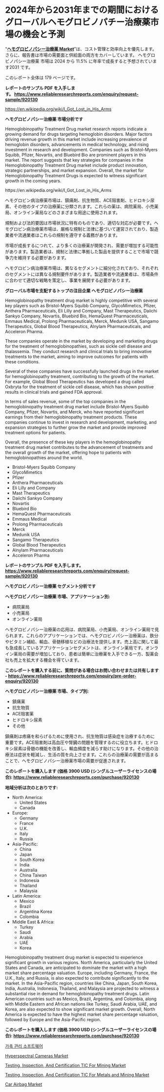 <p><h1>2024年から2031年までの期間におけるグローバルヘモグロビノパチー治療薬市場の機会と予測</h1></p><p>&ldquo;<strong><a href="https://www.reliableresearchreports.com/hemoglobinopathy-treatment-drug-r920130">ヘモグロビノパシー治療薬 Market</a></strong>&rdquo;は、コスト管理と効率向上を優先します。 さらに、報告書は市場の需要面と供給面の両方をカバーしています。 ヘモグロビノパシー治療薬 市場は 2024 から 11.5% に年率で成長すると予想されています2031 です。</p>
<p>このレポート全体は 179 ページです。</p>
<p><strong>レポートのサンプル PDF を入手します。&nbsp;<a href="https://www.reliableresearchreports.com/enquiry/request-sample/920130">https://www.reliableresearchreports.com/enquiry/request-sample/920130</a></strong></p>
<p><a href="https://en.wikipedia.org/wiki/I_Got_Lost_in_His_Arms">https://en.wikipedia.org/wiki/I_Got_Lost_in_His_Arms</a></p>
<p><strong>ヘモグロビノパシー治療薬 市場分析です</strong></p>
<p><p>Hemoglobinopathy Treatment Drug market research reports indicate a growing demand for drugs targeting hemoglobin disorders. Major factors driving revenue growth in this market include increasing prevalence of hemoglobin disorders, advancements in medical technology, and rising investment in research and development. Companies such as Bristol-Myers Squibb, Pfizer, Novartis, and Bluebird Bio are prominent players in this market. The report suggests that key strategies for companies in the Hemoglobinopathy Treatment Drug market include product innovation, strategic partnerships, and market expansion. Overall, the market for Hemoglobinopathy Treatment Drugs is expected to witness significant growth in the coming years.</p></p>
<p>https://en.wikipedia.org/wiki/I_Got_Lost_in_His_Arms</p>
<p><p>ヘモグロビン病治療薬市場は、鎮痛剤、抗生物質、ACE阻害剤、ヒドロキシ尿素、その他のタイプの治療薬に分類されます。これらの薬は、病院薬局、小売薬局、オンライン薬局などのさまざまな用途に使用されます。</p><p>規制および法的要因は市場状況に特有のものであり、適切な対応が必要です。ヘモグロビン病治療薬市場は、厳格な規制と法律に基づいて運営されており、製造業者や流通業者はこれらの規制を遵守する義務があります。</p><p>市場が成長するにつれて、より多くの治療薬が開発され、需要が増加する可能性があります。製造業者は、規制と法律に準拠した製品を提供することで市場で競争力を維持する必要があります。</p><p>ヘモグロビン病治療薬市場は、異なるセグメントに細分化されており、それぞれのセグメントには異なる規制要件があります。製造業者や流通業者は、市場条件に合わせて適切な戦略を策定し、事業を展開する必要があります。</p></p>
<p><strong>グローバル市場を支配するトップの注目企業 ヘモグロビノパシー治療薬</strong></p>
<p><p>Hemoglobinopathy treatment drug market is highly competitive with several key players such as Bristol-Myers Squibb Company, GlycoMimetics, Pfizer, Anthera Pharmaceuticals, Eli Lilly and Company, Mast Therapeutics, Daiichi Sankyo Company, Novartis, Bluebird Bio, HemaQuest Pharmaceuticals, Emmaus Medical, Prolong Pharmaceuticals, Merck, Medunik USA, Sangamo Therapeutics, Global Blood Therapeutics, Alnylam Pharmaceuticals, and Acceleron Pharma.</p><p>These companies operate in the market by developing and marketing drugs for the treatment of hemoglobinopathies, such as sickle cell disease and thalassemia. They conduct research and clinical trials to bring innovative treatments to the market, aiming to improve outcomes for patients with these conditions.</p><p>Several of these companies have successfully launched drugs in the market for hemoglobinopathy treatment, contributing to the growth of the market. For example, Global Blood Therapeutics has developed a drug called Oxbryta for the treatment of sickle cell disease, which has shown positive results in clinical trials and gained FDA approval.</p><p>In terms of sales revenue, some of the top companies in the hemoglobinopathy treatment drug market include Bristol-Myers Squibb Company, Pfizer, Novartis, and Merck, who have reported significant earnings from their hemoglobinopathy treatment products. These companies continue to invest in research and development, marketing, and expansion strategies to further grow the market and provide improved treatment options for patients.</p><p>Overall, the presence of these key players in the hemoglobinopathy treatment drug market contributes to the advancement of treatments and the overall growth of the market, offering hope to patients with hemoglobinopathies around the world.</p></p>
<p><ul><li>Bristol-Myers Squibb Company</li><li>GlycoMimetics</li><li>Pfizer</li><li>Anthera Pharmaceuticals</li><li>Eli Lilly and Company</li><li>Mast Therapeutics</li><li>Daiichi Sankyo Company</li><li>Novartis</li><li>Bluebird Bio</li><li>HemaQuest Pharmaceuticals</li><li>Emmaus Medical</li><li>Prolong Pharmaceuticals</li><li>Merck</li><li>Medunik USA</li><li>Sangamo Therapeutics</li><li>Global Blood Therapeutics</li><li>Alnylam Pharmaceuticals</li><li>Acceleron Pharma</li></ul></p>
<p><strong>レポートのサンプル PDF を入手します。 <a href="https://www.reliableresearchreports.com/enquiry/request-sample/920130">https://www.reliableresearchreports.com/enquiry/request-sample/920130</a></strong></p>
<p><strong>ヘモグロビノパシー治療薬 セグメント分析です</strong></p>
<p><strong>ヘモグロビノパシー治療薬 市場、アプリケーション別:</strong></p>
<p><ul><li>病院薬局</li><li>小売薬局</li><li>オンライン薬局</li></ul></p>
<p><p>ヘモグロビノパシー治療薬の応用は、病院薬局、小売薬局、オンライン薬局で見られます。これらのアプリケーションでは、ヘモグロビノパシー治療薬は、鉄分やビタミン補給、輸血、骨髄移植などの治療法を提供します。売上高に関して最も急成長しているアプリケーションセグメントは、オンライン薬局です。オンライン薬局の需要が増加しており、患者は簡単に治療薬を入手できる一方、製薬会社も売上を拡大する機会を得ています。</p></p>
<p><strong>このレポートを購入する前に、質問がある場合はお問い合わせまたは共有します - <a href="https://www.reliableresearchreports.com/enquiry/pre-order-enquiry/920130">https://www.reliableresearchreports.com/enquiry/pre-order-enquiry/920130</a></strong></p>
<p><strong>ヘモグロビノパシー治療薬 市場、タイプ別:</strong></p>
<p><ul><li>鎮痛薬</li><li>抗生物質</li><li>ACE阻害薬</li><li>ヒドロキシ尿素</li><li>その他</li></ul></p>
<p><p>鎮痛剤は疼痛を和らげるために使用され、抗生物質は感染症を治療するために重要です。ACE阻害剤は高血圧や腎臓の問題を管理するのに役立ちます。ヒドロキシ尿素は骨髄の機能を改善し、輸血頻度を減らす助けになります。その他の治療法は症状を軽減し、生活の質を向上させます。これらの治療薬の需要が高まることで、ヘモグロビノパシー治療薬市場の需要が促進されます。</p></p>
<p><strong>このレポートを購入します (価格 3900 USD (シングルユーザーライセンスの場合): <a href="https://www.reliableresearchreports.com/purchase/920130">https://www.reliableresearchreports.com/purchase/920130</a></strong></p>
<p><strong>地域分析は次のとおりです:</strong></p>
<p><ul>
    <li>
        North America:
        <ul>
            <li>United States</li>
            <li>Canada</li>
        </ul>
    </li>
    <li>
        Europe:
        <ul>
            <li>Germany</li>
            <li>France</li>
            <li>U.K.</li>
            <li>Italy</li>
            <li>Russia</li>
        </ul>
    </li>
    <li>
        Asia-Pacific:
        <ul>
            <li>China</li>
            <li>Japan</li>
            <li>South Korea</li>
            <li>India</li>
            <li>Australia</li>
            <li>China Taiwan</li>
            <li>Indonesia</li>
            <li>Thailand</li>
            <li>Malaysia</li>
        </ul>
    </li>
    <li>
        Latin America:
        <ul>
            <li>Mexico</li>
            <li>Brazil</li>
            <li>Argentina Korea</li>
            <li>Colombia</li>
        </ul>
    </li>
    <li>
        Middle East & Africa:
        <ul>
            <li>Turkey</li>
            <li>Saudi</li>
            <li>Arabia</li>
            <li>UAE</li>
            <li>Korea</li>
        </ul>
    </li>
    </ul></p>
<p><p>Hemoglobinopathy treatment drug market is expected to experience significant growth in various regions. North America, particularly the United States and Canada, are anticipated to dominate the market with a high market share percentage valuation. Europe, including Germany, France, the U.K., Italy, and Russia, is also expected to contribute significantly to the market. In the Asia-Pacific region, countries like China, Japan, South Korea, India, Australia, Indonesia, Thailand, and Malaysia are projected to witness a substantial rise in demand for hemoglobinopathy treatment drugs. Latin American countries such as Mexico, Brazil, Argentina, and Colombia, along with Middle Eastern and African nations like Turkey, Saudi Arabia, UAE, and Korea, are also expected to show significant market growth. Overall, North America is expected to have the highest market share percentage valuation, followed by Europe and the Asia-Pacific region.</p></p>
<p><strong>このレポートを購入します (価格 3900 USD (シングルユーザーライセンスの場合): <a href="https://www.reliableresearchreports.com/purchase/920130">https://www.reliableresearchreports.com/purchase/920130</a></strong></p>
<p><p><a href="https://medium.com/@eunicevaughan35/%EA%B0%80%EC%B6%95-%EA%B4%80%EB%A6%AC-%EC%86%8C%ED%94%84%ED%8A%B8%EC%9B%A8%EC%96%B4-%EC%8B%9C%EC%9E%A5-%EA%B8%80%EB%A1%9C%EB%B2%8C-%EC%8B%9C%EC%9E%A5-%EC%A0%90%EC%9C%A0%EC%9C%A8-%EB%B0%8F-%EC%88%9C%EC%9C%84-%EC%B4%9D-%ED%8C%90%EB%A7%A4-%EB%B0%8F-%EC%88%98%EC%9A%94-%EC%98%88%EC%B8%A1-2024%EB%85%84-2031%EB%85%84-3ab6d4173b1d">가축 관리 소프트웨어</a></p><p><a href="https://www.linkedin.com/pulse/in-depth-analysis-global-hyperspectral-cameras-market-bkdkc?trackingId=%2BZtqWFkXTjWlkWdZNPmO%2BA%3D%3D">Hyperspectral Cameras Market</a></p><p><a href="https://issuu.com/reportprime-2/docs/testing-inspection-and-certificatio_889d362eb119d8">Testing, Inspection, And Certification TIC For Mining Market</a></p><p><a href="https://issuu.com/reportprime-2/docs/testing-inspection-and-certificatio_523381db63c20a">Testing, Inspection, And Certification TIC For Metals and Mining Market</a></p><p><a href="https://github.com/waylose1223/Market-Research-Report-List-2/blob/main/car-airbag-market.md">Car Airbag Market</a></p></p>